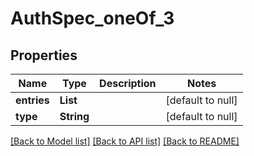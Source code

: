 # AuthSpec_oneOf_3

## Properties

| Name        | Type       | Description | Notes             |
| ----------- | ---------- | ----------- | ----------------- |
| **entries** | **List**   |             | [default to null] |
| **type**    | **String** |             | [default to null] |

[[Back to Model list]](../README.md#documentation-for-models) [[Back to API list]](../README.md#documentation-for-api-endpoints) [[Back to README]](../README.md)
